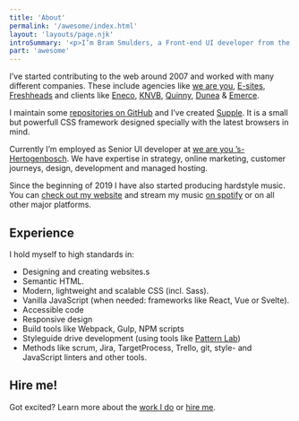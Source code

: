```yaml
---
title: 'About'
permalink: '/awesome/index.html'
layout: 'layouts/page.njk'
introSummary: '<p>I’m Bram Smulders, a Front-end UI developer from the Netherlands. With a strong focus on accessibility & progressive enhancement I wire up HTML, CSS and JavaScript into rich online experiences.</p>'
part: 'awesome'
---
```


I’ve started contributing to the web around 2007 and worked with many different companies. These include agencies like [we are you](https://www.weareyou.com/), [E-sites](https://www.e-sites.nl/), [Freshheads](http://freshheads.com) and clients like [Eneco](http://eneco.com), [KNVB](http://knvb.nl), [Quinny](http://www.quinny.nl/), [Dunea](http://dunea.nl) & [Emerce](http://emerce.nl).

I maintain some [repositories on GitHub](https://github.com/bramsmulders) and I’ve created [Supple](https://github.com/supple-css/). It is a small but powerfull CSS framework designed specially with the latest browsers in mind.

Currently I’m employed as Senior UI developer at [we are you ’s-Hertogenbosch](https://www.weareyou.com). We have expertise in strategy, online marketing, customer journeys, design, development and managed hosting.

Since the beginning of 2019 I have also started producing hardstyle music.
You can [check out my website](https://djrebolo.com) and stream my music [on spotify](https://open.spotify.com/artist/1SNDUhWRKHjgYZ56ktCSVL?si=ZfCC9lJtTHWQ0vvrjhpOVA) or on all other major platforms.

## Experience
I hold myself to high standards in:

- Designing and creating websites.s
- Semantic HTML.
- Modern, lightweight and scalable CSS (incl. Sass).
- Vanilla JavaScript (when needed: frameworks like React, Vue or Svelte).
- Accessible code
- Responsive design
- Build tools like Webpack, Gulp, NPM scripts
- Styleguide drive development (using tools like [Pattern Lab](https://patternlab.io/))
- Methods like scrum, Jira, TargetProcess, Trello, git, style- and JavaScript linters and other tools.

## Hire me!
Got excited? Learn more about the [work I do](/available) or [hire me](/available).
